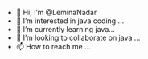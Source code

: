 - 👋 Hi, I’m @LeminaNadar
- 👀 I’m interested in java coding ...
- 🌱 I’m currently learning java...
- 💞️ I’m looking to collaborate on java ...
- 📫 How to reach me ...

<!---
LeminaNadar/LeminaNadar is a ✨ special ✨ repository because its `README.md` (this file) appears on your GitHub profile.
You can click the Preview link to take a look at your changes.
--->
